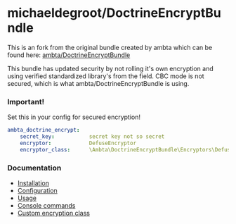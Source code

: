 # michaeldegroot/DoctrineEncryptBundle

This is an fork from the original bundle created by ambta which can be found here:
[ambta/DoctrineEncryptBundle](https://github.com/ambta/DoctrineEncryptBundle)

This bundle has updated security by not rolling it's own encryption and using verified standardized library's from the field.
CBC mode is not secured, which is what ambta/DoctrineEncryptBundle is using.

### Important!
Set this in your config for secured encryption!
```yml
ambta_doctrine_encrypt:
    secret_key:           secret key not so secret
    encryptor:            DefuseEncryptor
    encryptor_class:      \Ambta\DoctrineEncryptBundle\Encryptors\DefuseEncryptor
```

### Documentation

* [Installation](https://github.com/ambta/DoctrineEncryptBundle/blob/master/Resources/doc/installation.md)
* [Configuration](https://github.com/ambta/DoctrineEncryptBundle/blob/master/Resources/doc/configuration.md)
* [Usage](https://github.com/ambta/DoctrineEncryptBundle/blob/master/Resources/doc/usage.md)
* [Console commands](https://github.com/ambta/DoctrineEncryptBundle/blob/master/Resources/doc/commands.md)
* [Custom encryption class](https://github.com/ambta/DoctrineEncryptBundle/blob/master/Resources/doc/custom_encryptor.md)
